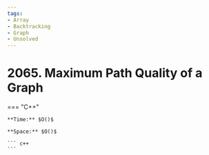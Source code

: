 ```yaml
---
tags:
- Array
- Backtracking
- Graph
- Unsolved
---
```



# 2065. Maximum Path Quality of a Graph

=== "C++"

    **Time:** $O()$

    **Space:** $O()$

    ``` c++
    ```